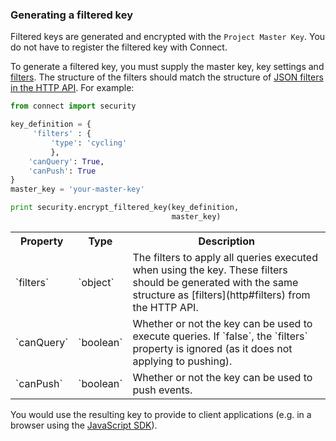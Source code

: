### Generating a filtered key

Filtered keys are generated and encrypted with the `Project Master Key`.  You do not have to register the
filtered key with Connect.

To generate a filtered key, you must supply the master key, key settings and [filters](http#filters).
The structure of the filters should match the structure of [JSON filters in the HTTP API](http#filters).
For example:

```python
from connect import security

key_definition = {
     'filters' : {
         'type': 'cycling'
         },
    'canQuery': True,
    'canPush': True
}
master_key = 'your-master-key'

print security.encrypt_filtered_key(key_definition, 
                                    master_key)
```

<table>
	<tr>
		<th>Property</th>
		<th>Type</th>
		<th>Description</th>
	</tr>
	<tr>
		<td>`filters`</td>
		<td>`object`</td>
		<td>The filters to apply all queries executed when using the key.  These filters should be generated with the same structure as [filters](http#filters) from the HTTP API.</td>
	</tr>
	<tr>
		<td>`canQuery`</td>
		<td>`boolean`</td>
		<td>Whether or not the key can be used to execute queries.  If `false`, the `filters` property is ignored (as it does not applying to pushing).</td>
	</tr>
	<tr>
		<td>`canPush`</td>
		<td>`boolean`</td>
		<td>Whether or not the key can be used to push events.</td>
	</tr>
</table>

You would use the resulting key to provide to client applications (e.g. in a browser using the [JavaScript SDK](js)).
